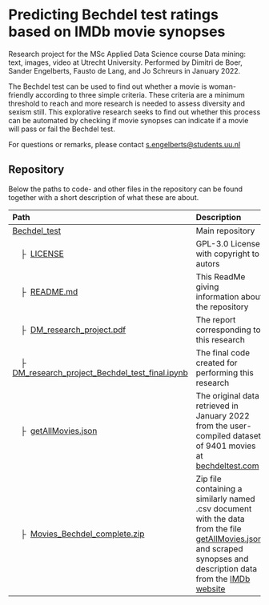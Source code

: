 # Predicting Bechdel test ratings based on IMDb movie synopses
Research project for the MSc Applied Data Science course Data mining: text, images, video at Utrecht University.
Performed by Dimitri de Boer, Sander Engelberts, Fausto de Lang, and Jo Schreurs in January 2022.

The Bechdel test can be used to find out whether a movie is woman-friendly according to three simple criteria. These criteria are a minimum threshold to reach and more research is needed to assess diversity and sexism still. This explorative research seeks to find out whether this process can be automated by checking if movie synopses can indicate if a movie will pass or fail the Bechdel test.

For questions or remarks, please contact [s.engelberts@students.uu.nl](mailto:s.engelberts@students.uu.nl)<br>

## Repository
Below the paths to code- and other files in the repository can be found together with a short description of what these are about.  

| Path | Description
| :--- | :----------
| [Bechdel_test](https://github.com/SanderEngelberts/Bechdel_test) | Main repository
| &ensp;&ensp;&boxvr;&nbsp; [LICENSE](https://github.com/SanderEngelberts/Bechdel_test/blob/main/LICENSE) | GPL-3.0 License with copyright to autors
| &ensp;&ensp;&boxvr;&nbsp; [README.md](https://github.com/SanderEngelberts/Bechdel_test/blob/main/README.md) | This ReadMe giving information about the repository
| &ensp;&ensp;&boxvr;&nbsp; [DM_research_project.pdf](https://github.com/SanderEngelberts/Bechdel_test/blob/main/DM_research_project.pdf) | The report corresponding to this research
| &ensp;&ensp;&boxvr;&nbsp; [DM_research_project_Bechdel_test_final.ipynb](https://github.com/SanderEngelberts/Bechdel_test/blob/main/DM_research_project_Bechdel_test_final.ipynb) | The final code created for performing this research
| &ensp;&ensp;&boxvr;&nbsp; [getAllMovies.json](https://github.com/SanderEngelberts/Bechdel_test/blob/main/getAllMovies.json) | The original data retrieved in January 2022 from the user-compiled dataset of 9401 movies at [bechdeltest.com](https://bechdeltest.com)
| &ensp;&ensp;&boxvr;&nbsp; [Movies_Bechdel_complete.zip](https://github.com/SanderEngelberts/Bechdel_test/blob/main/Movies_Bechdel_complete.zip) | Zip file containing a similarly named .csv document with the data from the file [getAllMovies.json](https://github.com/SanderEngelberts/Bechdel_test/blob/main/getAllMovies.json) and scraped synopses and description data from the [IMDb website](www.imdb.com)

